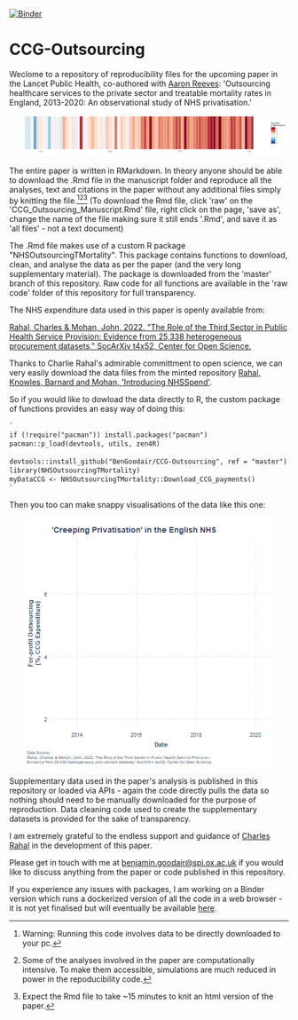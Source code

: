 [![Binder](https://mybinder.org/badge_logo.svg)](https://mybinder.org/v2/gh/BenGoodair/CCG-Outsourcing-Binder/HEAD)
# CCG-Outsourcing
Weclome to a repository of reproducibility files for the upcoming paper in the Lancet Public Health, co-authored with [Aaron Reeves](https://aaronreeves.org/): 'Outsourcing healthcare services to the private sector and treatable mortality rates in England, 2013-2020: An observational study of NHS privatisation.' 

<p align="center">
  <img src="https://raw.githubusercontent.com/BenGoodair/CCG-Outsourcing/main/Interactive%20Plots/scrollwarmstill.jpg"  />
</p>

The entire paper is written in RMarkdown. In theory anyone should be able to download the .Rmd file in the manuscript folder and reproduce all the analyses, text and citations in the paper without any additional files simply by knitting the file.[^1][^2][^3] (To download the Rmd file, click 'raw' on the 'CCG_Outsourcing_Manuscript.Rmd' file, right click on the page, 'save as', change the name of the file making sure it still ends '.Rmd', and save it as 'all files' - not a text document)

The .Rmd file makes use of a custom R package "NHSOutsourcingTMortality". This package contains functions to download, clean, and analyse the data as per the paper (and the very long supplementary material). The package is downloaded from the 'master' branch of this repository. Raw code for all functions are available in the 'raw code' folder of this repository for full transparency.

The NHS expenditure data used in this paper is openly available from:

[Rahal, Charles & Mohan, John, 2022. "The Role of the Third Sector in Public Health Service Provision: Evidence from 25,338 heterogeneous procurement datasets," SocArXiv t4x52, Center for Open Science.](https://ideas.repec.org/p/osf/socarx/t4x52.html)

Thanks to Charlie Rahal's admirable committment to open science, we can very easily download the data files from the minted repository [Rahal, Knowles, Barnard and Mohan, 'Introducing NHSSpend'](https://zenodo.org/record/5054717).

So if you would like to dowload the data directly to R, the custom package of functions provides an easy way of doing this:

    ` 
    if (!require("pacman")) install.packages("pacman")
    pacman::p_load(devtools, utils, zen4R)
        
    devtools::install_github("BenGoodair/CCG-Outsourcing", ref = "master")
    library(NHSOutsourcingTMortality)
    myDataCCG <- NHSOutsourcingTMortality::Download_CCG_payments() 
    `
Then you too can make snappy visualisations of the data like this one:

<p align="center">
  <img src="https://github.com/BenGoodair/CCG-Outsourcing/blob/main/Interactive%20Plots/NHS_creeping_gif.gif" alt="animated" />
</p>


Supplementary data used in the paper's analysis is published in this repository or loaded via APIs - again the code directly pulls the data so nothing should need to be manually downloaded for the purpose of reproduction. Data cleaning code used to create the supplementary datasets is provided for the sake of transparency.

I am extremely grateful to the endless support and guidance of [Charles Rahal](https://crahal.github.io/) in the development of this paper.

Please get in touch with me at benjamin.goodair@spi.ox.ac.uk if you would like to discuss anything from the paper or code published in this repository.

If you experience any issues with packages, I am working on a Binder version which runs a dockerized version of all the code in a web browser - it is not yet finalised but will eventually be available [here](https://github.com/BenGoodair/CCG-Outsourcing-Binder).



[^1]: Warning: Running this code involves data to be directly downloaded to your pc. 
[^2]: Some of the analyses involved in the paper are computationally intensive. To make them accessible, simulations are much reduced in power in the repoducibility code. 
[^3]: Expect the Rmd file to take ~15 minutes to knit an html version of the paper.

